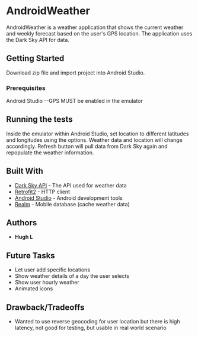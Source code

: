 # AndroidWeather

AndroidWeather is a weather application that shows the current weather and weekly forecast based on the user's GPS location.  The application uses the Dark Sky API for data.

## Getting Started

Download zip file and import project into Android Studio.

### Prerequisites

Android Studio
--GPS MUST be enabled in the emulator

## Running the tests

Inside the emulator within Android Studio, set location to different latitudes and longitudes using the options.  Weather data and location will change accordingly.
Refresh button will pull data from Dark Sky again and repopulate the weather information.

## Built With

* [Dark Sky API](https://darksky.net/dev) - The API used for weather data
* [Retrofit2](https://square.github.io/retrofit/) - HTTP client
* [Android Studio](https://developer.android.com/studio) - Android development tools
* [Realm](https://realm.io/) - Mobile database (cache weather data)

## Authors

* **Hugh L**

## Future Tasks

* Let user add specific locations
* Show weather details of a day the user selects
* Show user hourly weather
* Animated icons

## Drawback/Tradeoffs

* Wanted to use reverse geocoding for user location but there is high latency, not good for testing, but usable in real world scenario

